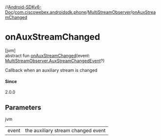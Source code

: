 //[Android-SDKv6-Doc](../../../index.md)/[com.ciscowebex.androidsdk.phone](../index.md)/[MultiStreamObserver](index.md)/[onAuxStreamChanged](on-aux-stream-changed.md)

# onAuxStreamChanged

[jvm]\
abstract fun [onAuxStreamChanged](on-aux-stream-changed.md)(event: [MultiStreamObserver.AuxStreamChangedEvent](-aux-stream-changed-event/index.md)?)

Callback when an auxiliary stream is changed

#### Since

2.0.0

## Parameters

jvm

| | |
|---|---|
| event | the auxiliary stream changed event |
